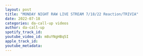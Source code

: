 ```yaml
---
layout: post
title: "MONDAY NIGHT RAW LIVE STREAM 7/18/22 Reaction/TRIVIA"
date: 2022-07-18
categories: da-call-up videos
author: da-call-up
spotify_track_id: 
youtube_video_id: m8uYNgHBq5I
apple_track_id: 
youtube_metadata: 
---
```

